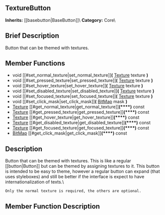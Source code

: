 ##  TextureButton  
**Inherits:** [[basebutton|BaseButton]]\\
**Category:** Core\\
##  Brief Description  
Button that can be themed with textures.
##  Member Functions 
  * void [[#set_normal_texture|set_normal_texture]]**(** [Texture](class_texture) texture **)**
  * void [[#set_pressed_texture|set_pressed_texture]]**(** [Texture](class_texture) texture **)**
  * void [[#set_hover_texture|set_hover_texture]]**(** [Texture](class_texture) texture **)**
  * void [[#set_disabled_texture|set_disabled_texture]]**(** [Texture](class_texture) texture **)**
  * void [[#set_focused_texture|set_focused_texture]]**(** [Texture](class_texture) texture **)**
  * void [[#set_click_mask|set_click_mask]]**(** [BitMap](class_bitmap) mask **)**
  * [Texture](class_texture) [[#get_normal_texture|get_normal_texture]]**(****)** const
  * [Texture](class_texture) [[#get_pressed_texture|get_pressed_texture]]**(****)** const
  * [Texture](class_texture) [[#get_hover_texture|get_hover_texture]]**(****)** const
  * [Texture](class_texture) [[#get_disabled_texture|get_disabled_texture]]**(****)** const
  * [Texture](class_texture) [[#get_focused_texture|get_focused_texture]]**(****)** const
  * [BitMap](class_bitmap) [[#get_click_mask|get_click_mask]]**(****)** const
##  Description  
Button that can be themed with textures. This is like a regular [[button|Button]] but can be themed by assigning textures to it. This button is intended to be easy to theme, however a regular button can expand (that uses styleboxes) and still be better if the interface is expect to have internationalization of texts.\\

	Only the normal texture is required, the others are optional.
##  Member Function Description  
